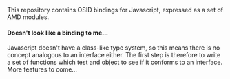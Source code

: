 This repository contains OSID bindings for Javascript, expressed as a set of AMD modules.

#### Doesn't look like a binding to me...

Javascript doesn't have a class-like type system, so this means there is no concept analogous to an interface either. The first step is therefore to write a set of functions which test and object to see if it conforms to an interface. More features to come...
